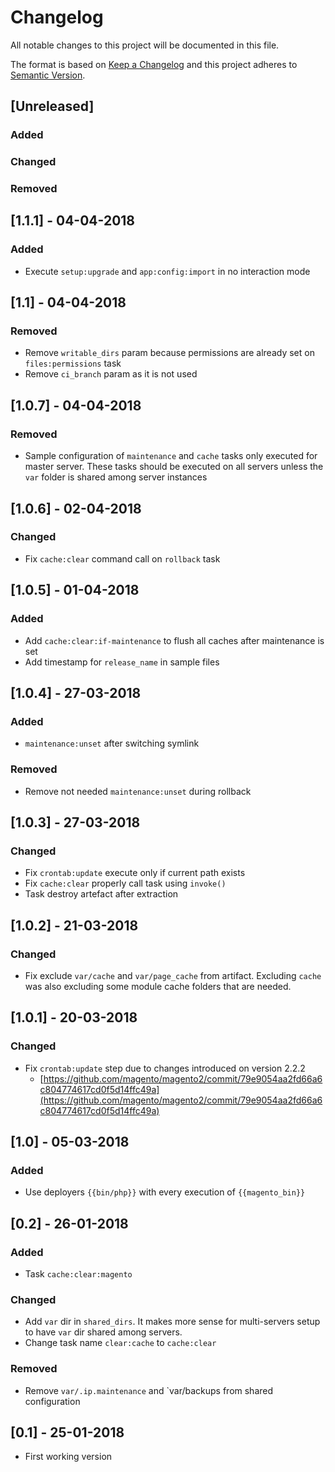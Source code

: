 # Changelog
All notable changes to this project will be documented in this file.

The format is based on [Keep a Changelog](http://keepachangelog.com/en/1.0.0/)
and this project adheres to [Semantic Version](http://semver.org/spec/v2.0.0.html).

## [Unreleased]
### Added

### Changed

### Removed

## [1.1.1] - 04-04-2018
### Added
* Execute `setup:upgrade` and `app:config:import` in no interaction mode

## [1.1] - 04-04-2018
### Removed
* Remove `writable_dirs` param because permissions are already set on `files:permissions` task
* Remove `ci_branch` param as it is not used

## [1.0.7] - 04-04-2018
### Removed
* Sample configuration of `maintenance` and `cache` tasks only executed for master server. These tasks should be executed on all servers unless the `var` folder is shared among server instances

## [1.0.6] - 02-04-2018
### Changed
* Fix `cache:clear` command call on `rollback` task

## [1.0.5] - 01-04-2018
### Added
* Add `cache:clear:if-maintenance` to flush all caches after maintenance is set
* Add timestamp for `release_name` in sample files

## [1.0.4] - 27-03-2018
### Added
* `maintenance:unset` after switching symlink

### Removed
* Remove not needed `maintenance:unset` during rollback

## [1.0.3] - 27-03-2018
### Changed
* Fix `crontab:update` execute only if current path exists
* Fix `cache:clear` properly call task using `invoke()`
* Task destroy artefact after extraction

## [1.0.2] - 21-03-2018
### Changed
* Fix exclude `var/cache` and `var/page_cache` from artifact. Excluding `cache` was also excluding some module cache folders that are needed.

## [1.0.1] - 20-03-2018
### Changed
* Fix `crontab:update` step due to changes introduced on version 2.2.2
    * [https://github.com/magento/magento2/commit/79e9054aa2fd66a6c804774617cd0f5d14ffc49a](https://github.com/magento/magento2/commit/79e9054aa2fd66a6c804774617cd0f5d14ffc49a)

## [1.0] - 05-03-2018
### Added
* Use deployers `{{bin/php}}` with every execution of `{{magento_bin}}`

## [0.2] - 26-01-2018
### Added
* Task `cache:clear:magento`

### Changed
* Add `var` dir in `shared_dirs`. It makes more sense for multi-servers setup to have `var` dir shared among servers.
* Change task name `clear:cache` to `cache:clear`

### Removed
* Remove `var/.ip.maintenance` and `var/backups from shared configuration

## [0.1] - 25-01-2018
* First working version
